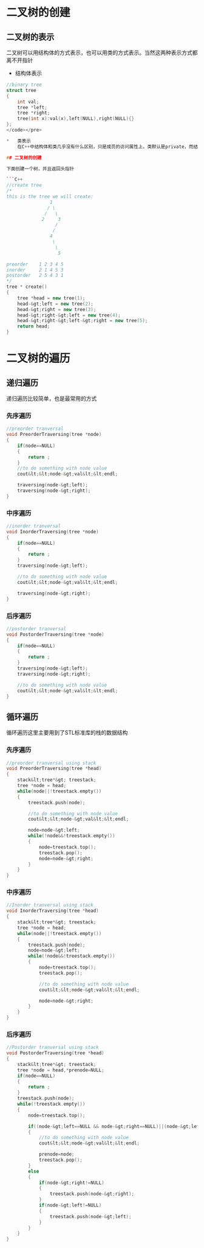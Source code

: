 # 二叉树的创建

## 二叉树的表示

二叉树可以用结构体的方式表示，也可以用类的方式表示。当然这两种表示方式都离不开指针

*   结构体表示
```C++
//binary tree
struct tree
{
    int val;
    tree *left;
    tree *right;
    tree(int x):val(x),left(NULL),right(NULL){}
};
</code></pre>

*   类表示  
    在C++中结构体和类几乎没有什么区别，只是成员的访问属性上，类默认是private，而结构体默认是public

## 二叉树的创建

下面创建一个树，并且返回头指针

```C++
//create tree
/*
this is the tree we will create:
                1
               / \
              /   \
             2     3
                  / 
                 /   
                4
                 \
                  \
                   5

preorder    1 2 3 4 5
inorder     2 1 4 5 3
postorder   2 5 4 3 1
*/
tree * create()
{
    tree *head = new tree(1);
    head-&gt;left = new tree(2);
    head-&gt;right = new tree(3);
    head-&gt;right-&gt;left = new tree(4);
    head-&gt;right-&gt;left-&gt;right = new tree(5);
    return head;
}
```

# 二叉树的遍历

## 递归遍历

递归遍历比较简单，也是最常用的方式

### 先序遍历

```C++
//preorder tranversal
void PreorderTraversing(tree *node)
{
    if(node==NULL)
    {
        return ;
    }
    //to do something with node value
    cout&lt;&lt;node-&gt;val&lt;&lt;endl;

    traversing(node-&gt;left);
    traversing(node-&gt;right);  
}
```

### 中序遍历

```C++
//inorder tranversal
void InorderTraversing(tree *node)
{
    if(node==NULL)
    {
        return ;
    }
    traversing(node-&gt;left);

    //to do something with node value
    cout&lt;&lt;node-&gt;val&lt;&lt;endl;

    traversing(node-&gt;right);  
}
```

### 后序遍历

```C++
//postorder tranversal
void PostorderTraversing(tree *node)
{
    if(node==NULL)
    {
        return ;
    }
    traversing(node-&gt;left);
    traversing(node-&gt;right);  

    //to do something with node value
    cout&lt;&lt;node-&gt;val&lt;&lt;endl;
}
```

## 循环遍历

循环遍历这里主要用到了STL标准库的栈的数据结构

### 先序遍历

```C++
//preorder tranversal using stack
void PreorderTraversing(tree *head)
{
    stack&lt;tree*&gt; treestack;
    tree *node = head;
    while(node||!treestack.empty())
    {
        treestack.push(node);

        //to do something with node value
        cout&lt;&lt;node-&gt;val&lt;&lt;endl;

        node=node-&gt;left;
        while(!node&&!treestack.empty())
        {
            node=treestack.top();
            treestack.pop();
            node=node-&gt;right;
        }
    }
}
```

### 中序遍历

```C++
//Inorder tranversal using stack
void InorderTraversing(tree *head)
{
    stack&lt;tree*&gt; treestack;
    tree *node = head;
    while(node||!treestack.empty())
    {
        treestack.push(node);
        node=node-&gt;left;
        while(!node&&!treestack.empty())
        {
            node=treestack.top();
            treestack.pop();

            //to do something with node value
            cout&lt;&lt;node-&gt;val&lt;&lt;endl;

            node=node-&gt;right;
        }
    }
}
```

### 后序遍历

```C++
//Postorder tranversal using stack
void PostorderTraversing(tree *head)
{
    stack&lt;tree*&gt; treestack;
    tree *node = head,*prenode=NULL;
    if(node==NULL)
    {
        return ;
    }
    treestack.push(node);
    while(!treestack.empty())
    {
        node=treestack.top();

        if((node-&gt;left==NULL && node-&gt;right==NULL)||(node-&gt;left==prenode || node-&gt;right==prenode))
        {
            //to do something with node value
            cout&lt;&lt;node-&gt;val&lt;&lt;endl;

            prenode=node;
            treestack.pop();
        }
        else
        {
            if(node-&gt;right!=NULL)
            {
                treestack.push(node-&gt;right);
            }
            if(node-&gt;left!=NULL)
            {
                treestack.push(node-&gt;left);
            }
        }
    }
}
```